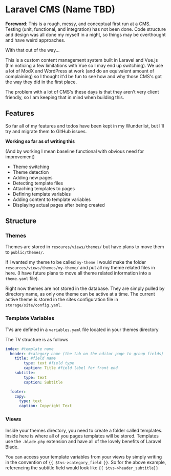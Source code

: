 # Laravel CMS (Name TBD)

**Foreword**: This is a rough, messy, and conceptual first run at a CMS. Testing (unit, functional, and integration) has not been done. Code structure and design was all done my myself in a night, so things may be overthought and have weird approaches.

With that out of the way...

This is a custom content management system built in Laravel and Vue.js (I'm noticing a few limitations with Vue so I may end up switching).
We use a lot of ModX and WordPress at work (and do an equivalent amount of complaining) so I thought it'd be fun to see how and why those CMS's got the way they did in the first place.

The problem with a lot of CMS's these days is that they aren't very client friendly, so I am keeping that in mind when building this.

## Features

So far all of my features and todos have been kept in my Wunderlist, but I'll try and migrate them to GitHub issues.

**Working so far as of writing this**

(And by working I mean baseline functional with obvious need for improvement)

* Theme switching
* Theme detection
* Adding new pages
* Detecting template files
* Attaching templates to pages
* Defining template variables
* Adding content to template variables
* Displaying actual pages after being created

## Structure

### Themes

Themes are stored in `resoures/views/themes/` but have plans to move them to `public/themes/`.

If I wanted my theme to be called `my-theme` I would make the folder `resources/views/themes/my-theme/` and put all my theme related files in here.
(I have future plans to move all theme related information into a `theme.yaml` file).

Right now themes are not stored in the database. They are simply pulled by directory name, as only one theme can be active at a time.
The current active theme is stored in the sites configuration file in `storage/site/config.yaml`.

### Template Variables

TVs are defined in a `variables.yaml` file located in your themes directory

The TV structure is as follows

```yaml
index: #template name
  header: #category name (the tab on the editor page to group fields)
    title: #field name
        type: text #field type
        caption: Title #field label for front end
    subtitle:
        type: text
        caption: Subtitle

  footer:
    copy:
      type: text
      caption: Copyright Text
```

### Views

Inside your themes directory, you need to create a folder called templates. Inside here is where all of you pages templates will be stored.
Templates use the `.blade.php` extension and have all of the lovely benefits of Laravel Blade.

You can access your template variables from your views by simply writing in the convention of `{{ $tvs->category_field }}`.
So for the above example, referencing the subtitle field would look like `{{ $tvs->header_subtitle}}`